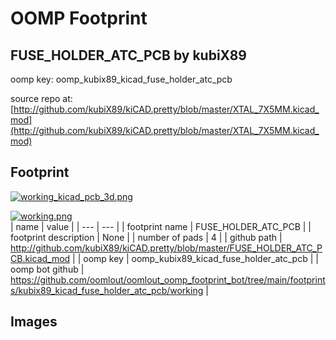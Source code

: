 # OOMP Footprint  
## FUSE_HOLDER_ATC_PCB  by kubiX89  
  
oomp key: oomp_kubix89_kicad_fuse_holder_atc_pcb  
  
source repo at: [http://github.com/kubiX89/kiCAD.pretty/blob/master/XTAL_7X5MM.kicad_mod](http://github.com/kubiX89/kiCAD.pretty/blob/master/XTAL_7X5MM.kicad_mod)  
## Footprint  
  
[![working_kicad_pcb_3d.png](working_kicad_pcb_3d_600.png)](working_kicad_pcb_3d.png)  
  
[![working.png](working_600.png)](working.png)  
| name | value | 
| --- | --- | 
| footprint name | FUSE_HOLDER_ATC_PCB | 
| footprint description | None | 
| number of pads | 4 | 
| github path | http://github.com/kubiX89/kiCAD.pretty/blob/master/FUSE_HOLDER_ATC_PCB.kicad_mod | 
| oomp key | oomp_kubix89_kicad_fuse_holder_atc_pcb | 
| oomp bot github | https://github.com/oomlout/oomlout_oomp_footprint_bot/tree/main/footprints/kubix89_kicad_fuse_holder_atc_pcb/working | 
## Images  
